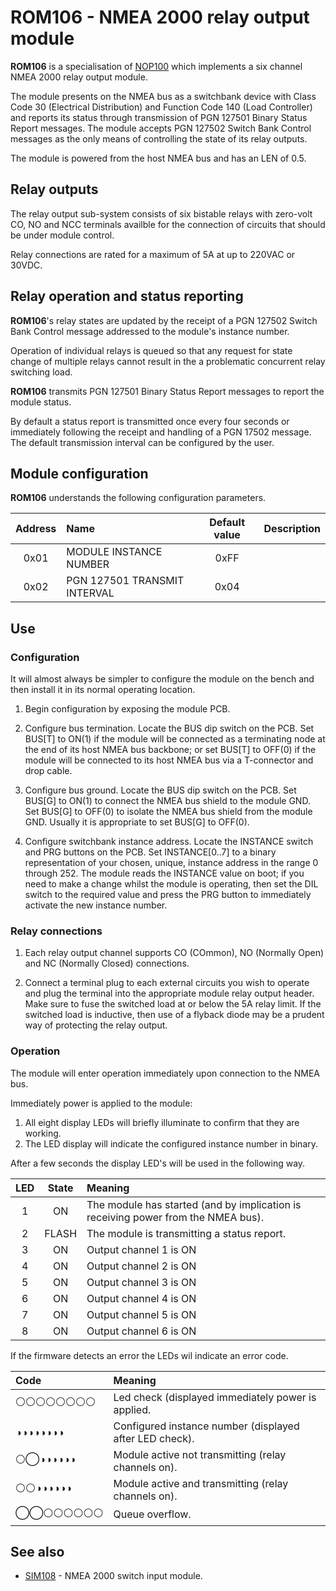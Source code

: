 # ROM106 - NMEA 2000 relay output module

**ROM106** is a specialisation of
[NOP100](https://github.com/preeve9534/NOP100)
which implements a six channel NMEA 2000 relay output module.

The module presents on the NMEA bus as a switchbank device with
Class Code 30 (Electrical Distribution) and Function Code 140
(Load Controller) and reports its status through transmission of
PGN 127501 Binary Status Report messages.
The module accepts PGN 127502 Switch Bank Control messages as the
only means of controlling the state of its relay outputs.

The module is powered from the host NMEA bus and has an LEN of 0.5.

## Relay outputs

The relay output sub-system consists of six bistable relays with
zero-volt CO, NO and NCC terminals availble for the connection of
circuits that should be under module control.

Relay connections are rated for a maximum of 5A at up to 220VAC
or 30VDC.

## Relay operation and status reporting

__ROM106__'s relay states are updated by the receipt of a PGN 127502
Switch Bank Control message addressed to the module's instance number.

Operation of individual relays is queued so that any request for state
change of multiple relays cannot result in the a problematic concurrent
relay switching load.

__ROM106__ transmits PGN 127501 Binary Status Report messages to report
the module status.

By default a status report is transmitted once every four seconds or immediately following the receipt and handling of a PGN 17502 message.
The default transmission interval can be configured by the user.

## Module configuration

**ROM106** understands the following configuration parameters.

| Address | Name                         | Default value | Description |
| :---:   | :---                         | :---:         | :--- |
| 0x01    | MODULE INSTANCE NUMBER       | 0xFF          | |
| 0x02    | PGN 127501 TRANSMIT INTERVAL | 0x04          | |



## Use

### Configuration

It will almost always be simpler to configure the module on the bench
and then install it in its normal operating location.

1. Begin configuration by exposing the module PCB.

2. Configure bus termination.
   Locate the BUS dip switch on the PCB.
   Set BUS[T] to ON(1) if the module will be connected as a terminating node
   at the end of its host NMEA bus backbone; or
   set BUS[T] to OFF(0) if the module will be connected to its host NMEA bus
   via a T-connector and drop cable.

3. Configure bus ground.
   Locate the BUS dip switch on the PCB.
   Set BUS[G] to ON(1) to connect the NMEA bus shield to the module GND.
   Set BUS[G] to OFF(0) to isolate the NMEA bus shield from the module GND.
   Usually it is appropriate to set BUS[G] to OFF(0).

4. Configure switchbank instance address.
   Locate the INSTANCE switch and PRG buttons on the PCB.
   Set INSTANCE[0..7] to a binary representation of your chosen, unique,
   instance address in the range 0 through 252.
   The module reads the INSTANCE value on boot; if you need to make a
   change whilst the module is operating, then set the DIL switch to the
   required value and press the PRG button to immediately activate the new
   instance number.
   
### Relay connections

1. Each relay output channel supports CO (COmmon), NO (Normally Open) and NC
   (Normally Closed) connections.

2. Connect a terminal plug to each external circuits you wish to operate
   and plug the terminal into the appropriate module relay output header.
   Make sure to fuse the switched load at or below the 5A relay limit.
   If the switched load is inductive, then use of a flyback diode may be
   a prudent way of protecting the relay output.

### Operation

The module will enter operation immediately upon connection to the NMEA bus.

Immediately power is applied to the module:

1. All eight display LEDs will briefly illuminate to confirm that they are
   working.
2. The LED display will indicate the configured instance number in binary.

After a few seconds the display LED's will be used in the following way.

| LED   | State | Meaning |
| :---: | :---: | :--- |
| 1     | ON    | The module has started (and by implication is receiving power from the NMEA bus). |
| 2     | FLASH | The module is transmitting a status report. |
| 3     | ON    | Output channel 1 is ON |
| 4     | ON    | Output channel 2 is ON |
| 5     | ON    | Output channel 3 is ON |
| 6     | ON    | Output channel 4 is ON |
| 7     | ON    | Output channel 5 is ON |
| 8     | ON    | Output channel 6 is ON |

If the firmware detects an error the LEDs wil indicate an error
code.

| Code     | Meaning |
| :---     | :---    |
| &#9898;&#9898;&#9898;&#9898;&#9898;&#9898;&#9898;&#9898; | Led check (displayed immediately power is applied. |
| &#9681;&#9681;&#9681;&#9681;&#9681;&#9681;&#9681;&#9681; | Configured instance number (displayed after LED check).
| &#9898;&#9711;&#9681;&#9681;&#9681;&#9681;&#9681;&#9681; | Module active not transmitting (relay channels on).
| &#9898;&#9898;&#9681;&#9681;&#9681;&#9681;&#9681;&#9681; | Module active and transmitting (relay channels on).
| &#9711;&#9711;&#9898;&#9898;&#9898;&#9898;&#9898;&#9898; | Queue overflow. |

## See also

* [SIM108](https://github.com/preeve9534/SIM108/) - NMEA 2000 switch input module.
